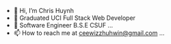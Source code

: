 - 👋 Hi, I’m Chris Huynh
- 🌱 Graduated UCI Full Stack Web Developer 
- 💞️ Software Engineer B.S.E CSUF ...
- 📫 How to reach me at ceewizzhuhwin@gmail.com ...

<!---
ceewizz/ceewizz is a ✨ special ✨ repository because its `README.md` (this file) appears on your GitHub profile.
You can click the Preview link to take a look at your changes.
--->
